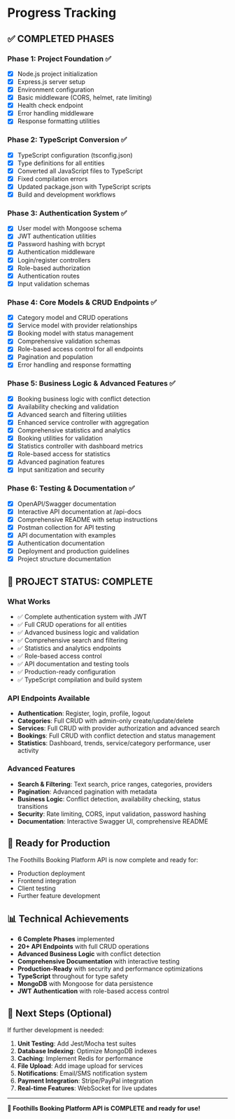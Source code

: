 # Progress Tracking

## ✅ **COMPLETED PHASES**

### **Phase 1: Project Foundation** ✅
- [x] Node.js project initialization
- [x] Express.js server setup
- [x] Environment configuration
- [x] Basic middleware (CORS, helmet, rate limiting)
- [x] Health check endpoint
- [x] Error handling middleware
- [x] Response formatting utilities

### **Phase 2: TypeScript Conversion** ✅
- [x] TypeScript configuration (tsconfig.json)
- [x] Type definitions for all entities
- [x] Converted all JavaScript files to TypeScript
- [x] Fixed compilation errors
- [x] Updated package.json with TypeScript scripts
- [x] Build and development workflows

### **Phase 3: Authentication System** ✅
- [x] User model with Mongoose schema
- [x] JWT authentication utilities
- [x] Password hashing with bcrypt
- [x] Authentication middleware
- [x] Login/register controllers
- [x] Role-based authorization
- [x] Authentication routes
- [x] Input validation schemas

### **Phase 4: Core Models & CRUD Endpoints** ✅
- [x] Category model and CRUD operations
- [x] Service model with provider relationships
- [x] Booking model with status management
- [x] Comprehensive validation schemas
- [x] Role-based access control for all endpoints
- [x] Pagination and population
- [x] Error handling and response formatting

### **Phase 5: Business Logic & Advanced Features** ✅
- [x] Booking business logic with conflict detection
- [x] Availability checking and validation
- [x] Advanced search and filtering utilities
- [x] Enhanced service controller with aggregation
- [x] Comprehensive statistics and analytics
- [x] Booking utilities for validation
- [x] Statistics controller with dashboard metrics
- [x] Role-based access for statistics
- [x] Advanced pagination features
- [x] Input sanitization and security

### **Phase 6: Testing & Documentation** ✅
- [x] OpenAPI/Swagger documentation
- [x] Interactive API documentation at /api-docs
- [x] Comprehensive README with setup instructions
- [x] Postman collection for API testing
- [x] API documentation with examples
- [x] Authentication documentation
- [x] Deployment and production guidelines
- [x] Project structure documentation

## 🎯 **PROJECT STATUS: COMPLETE**

### **What Works**
- ✅ Complete authentication system with JWT
- ✅ Full CRUD operations for all entities
- ✅ Advanced business logic and validation
- ✅ Comprehensive search and filtering
- ✅ Statistics and analytics endpoints
- ✅ Role-based access control
- ✅ API documentation and testing tools
- ✅ Production-ready configuration
- ✅ TypeScript compilation and build system

### **API Endpoints Available**
- **Authentication**: Register, login, profile, logout
- **Categories**: Full CRUD with admin-only create/update/delete
- **Services**: Full CRUD with provider authorization and advanced search
- **Bookings**: Full CRUD with conflict detection and status management
- **Statistics**: Dashboard, trends, service/category performance, user activity

### **Advanced Features**
- **Search & Filtering**: Text search, price ranges, categories, providers
- **Pagination**: Advanced pagination with metadata
- **Business Logic**: Conflict detection, availability checking, status transitions
- **Security**: Rate limiting, CORS, input validation, password hashing
- **Documentation**: Interactive Swagger UI, comprehensive README

## 🚀 **Ready for Production**

The Foothills Booking Platform API is now complete and ready for:
- Production deployment
- Frontend integration
- Client testing
- Further feature development

## 📊 **Technical Achievements**

- **6 Complete Phases** implemented
- **20+ API Endpoints** with full CRUD operations
- **Advanced Business Logic** with conflict detection
- **Comprehensive Documentation** with interactive testing
- **Production-Ready** with security and performance optimizations
- **TypeScript** throughout for type safety
- **MongoDB** with Mongoose for data persistence
- **JWT Authentication** with role-based access control

## 🔄 **Next Steps (Optional)**

If further development is needed:
1. **Unit Testing**: Add Jest/Mocha test suites
2. **Database Indexing**: Optimize MongoDB indexes
3. **Caching**: Implement Redis for performance
4. **File Upload**: Add image upload for services
5. **Notifications**: Email/SMS notification system
6. **Payment Integration**: Stripe/PayPal integration
7. **Real-time Features**: WebSocket for live updates

---

**🎉 Foothills Booking Platform API is COMPLETE and ready for use!** 